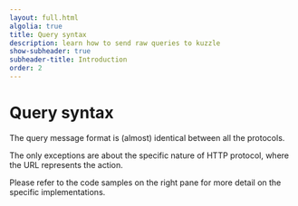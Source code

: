 ```yaml
---
layout: full.html
algolia: true
title: Query syntax
description: learn how to send raw queries to kuzzle
show-subheader: true
subheader-title: Introduction
order: 2
---
```


# Query syntax

The query message format is (almost) identical between all the protocols.

The only exceptions are about the specific nature of HTTP protocol, where the URL represents the action.

Please refer to the code samples on the right pane for more detail on the specific implementations.
